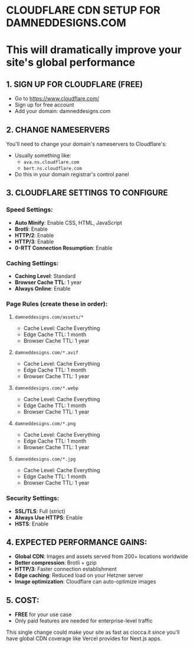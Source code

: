 # CLOUDFLARE CDN SETUP FOR DAMNEDDESIGNS.COM
# This will dramatically improve your site's global performance

## 1. SIGN UP FOR CLOUDFLARE (FREE)
- Go to https://www.cloudflare.com/
- Sign up for free account
- Add your domain: damneddesigns.com

## 2. CHANGE NAMESERVERS
You'll need to change your domain's nameservers to Cloudflare's:
- Usually something like: 
  - `ava.ns.cloudflare.com`
  - `bert.ns.cloudflare.com`
- Do this in your domain registrar's control panel

## 3. CLOUDFLARE SETTINGS TO CONFIGURE

### Speed Settings:
- **Auto Minify**: Enable CSS, HTML, JavaScript
- **Brotli**: Enable
- **HTTP/2**: Enable
- **HTTP/3**: Enable
- **0-RTT Connection Resumption**: Enable

### Caching Settings:
- **Caching Level**: Standard
- **Browser Cache TTL**: 1 year
- **Always Online**: Enable

### Page Rules (create these in order):
1. `damneddesigns.com/assets/*`
   - Cache Level: Cache Everything
   - Edge Cache TTL: 1 month
   - Browser Cache TTL: 1 year

2. `damneddesigns.com/*.avif`
   - Cache Level: Cache Everything
   - Edge Cache TTL: 1 month
   - Browser Cache TTL: 1 year

3. `damneddesigns.com/*.webp`
   - Cache Level: Cache Everything
   - Edge Cache TTL: 1 month
   - Browser Cache TTL: 1 year

4. `damneddesigns.com/*.png`
   - Cache Level: Cache Everything
   - Edge Cache TTL: 1 month
   - Browser Cache TTL: 1 year

5. `damneddesigns.com/*.jpg`
   - Cache Level: Cache Everything
   - Edge Cache TTL: 1 month
   - Browser Cache TTL: 1 year

### Security Settings:
- **SSL/TLS**: Full (strict)
- **Always Use HTTPS**: Enable
- **HSTS**: Enable

## 4. EXPECTED PERFORMANCE GAINS:
- **Global CDN**: Images and assets served from 200+ locations worldwide
- **Better compression**: Brotli + gzip
- **HTTP/3**: Faster connection establishment
- **Edge caching**: Reduced load on your Hetzner server
- **Image optimization**: Cloudflare can auto-optimize images

## 5. COST:
- **FREE** for your use case
- Only paid features are needed for enterprise-level traffic

This single change could make your site as fast as ciocca.it since you'll have global CDN coverage like Vercel provides for Next.js apps.

